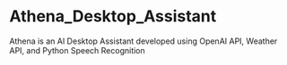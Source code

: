 # Athena_Desktop_Assistant
Athena is an AI Desktop Assistant developed using OpenAI API, Weather API, and Python Speech Recognition

